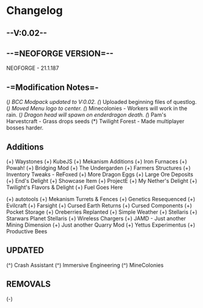 # Changelog

## **--V:0.02--**

## **--=NEOFORGE VERSION=--**

NEOFORGE - 21.1.187

## **-=Modification Notes=-**

(*) BCC Modpack updated to V:0.02.
(*) Uploaded beginning files of questlog.
(*) Moved Menu logo to center.
(*) Minecolonies - Workers will work in the rain.
(*) Dragon head will spawn on enderdragon death.
(*) Pam's Harvestcraft - Grass drops seeds
(*) Twilight Forest - Made multiplayer bosses harder.

## **Additions**

(+) Waystones
(+) KubeJS
(+) Mekanism Additions
(+) Iron Furnaces
(+) Powah!
(+) Bridging Mod
(+) The Undergarden
(+) Farmers Structures
(+) Inventory Tweaks - ReFoxed
(+) More Dragon Eggs
(+) Large Ore Deposits
(+) End's Delight
(+) Showcase Item
(+) ProjectE
(+) My Nether's Delight
(+) Twilight's Flavors & Delight
(+) Fuel Goes Here

(+) autotools
(+) Mekanism Turrets & Fences
(+) Genetics Resequenced
(+) Evilcraft
(+) Farsight
(+) Cursed Earth Returns
(+) Cursed Components
(+) Pocket Storage
(+) Oreberries Replanted
(+) Simple Weather
(+) Stellaris
(+) Starwars Planet Stellaris
(+) Wireless Chargers
(+) JAMD - Just another Mining Dimension
(+) Just another Quarry Mod
(+) Yettus Experimentus
(+) Productive Bees

## **UPDATED**

(^) Crash Assistant
(^) Immersive Engineering
(^) MineColonies

## **REMOVALS**

(-)
